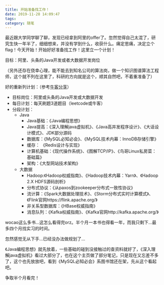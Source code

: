 ```yaml
---
title: 开始准备找工作！
date: 2019-11-28 14:09:47
tags: 
category: 随笔
---
```


最近跟大学同学聊了聊，发现已经拿到阿里的offer了。忽然觉得自己太混了，研究生快一年半了，细细想来，并没有学到什么，收获什么。痛定思痛，决定立个flag！今天开始！开始好好准备找工作！这里立一个计划！

目标：阿里、头条的Java开发或者大数据开发岗位

（另外还存在侥幸心理，能不能去到知名公司的算法岗，做一个知识图谱算法工程师，这个就不列在这里了，科研的方向就是这个，顺其自然吧，不着重准备了）

好的重新列计划：（参考[牛客分享](http://opac.nju.edu.cn/#/searchList/bookDetails/204123)）

- 目标岗位：阿里或头条的Java开发或大数据开发
- 每日计划：每天刷题3道题目（leetcode或牛客）
- 分段计划：
  - Java
    - Java基础：《Java编程思想》
    - Java提高：《深入理解java虚拟机》、《Java高并发程序设计》、《大话设计模式》、JDK部分源码
    - 数据库：《MySQL必知必会》、《MySQL技术内幕：InnoDB存储引擎》
    - 缓存： 《Redis设计与实现》
    - 计算机基础：《现代操作系统》、《图解TCP/IP》、《鸟哥Linux私房菜：基础篇》
    - 架构：《大型网站技术架构》
  - 大数据
    - Hadoop:《Hadoop权威指南》、《Hadoop技术内幕：Yarn》、《Hadoop 2.X HDFS源码剖析》
    - 分布式协议：《从paxos到zookeeper分布式一致性协议》
    - 流计算：《Spark大数据处理技术》、《Storm分布式实时计算模式》、《Flink官网https://flink.apache.org/》
    - 非关系型数据库：《HBase权威指南》
    - 消息队列：《Kafka权威指南》、《Kafka官网http://kafka.apache.org/》

wocao这么多书...这怎么看得完orz。半个月一本书也得看一年，而我只剩下...最多四个月找实习的时间。

忽然感觉无从下手...已经没办法做规划了…

《Java编程思想》就先放着，一些基础的碰到没接触过的查资料就好了，《深入理解java虚拟机》看过大部分了，也在这个主页做了部分笔记，只是现在又忘差不多了，这个也先放放吧，看到《MySQL必知必会》系图书馆还在架，先从这个看起吧。

争取半个月看完！